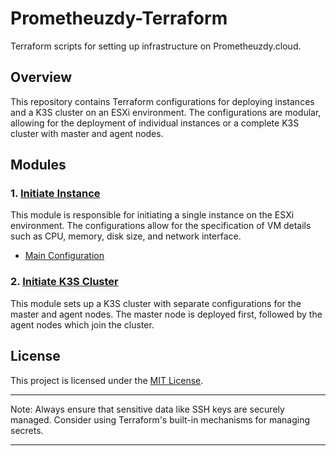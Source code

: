 # Prometheuzdy-Terraform

Terraform scripts for setting up infrastructure on Prometheuzdy.cloud.

## Overview

This repository contains Terraform configurations for deploying instances and a K3S cluster on an ESXi environment. The configurations are modular, allowing for the deployment of individual instances or a complete K3S cluster with master and agent nodes.

## Modules

### 1. [Initiate Instance](https://github.com/WasinUddy/Prometheuzdy-Terraform/tree/main/Initiate_Instance)

This module is responsible for initiating a single instance on the ESXi environment. The configurations allow for the specification of VM details such as CPU, memory, disk size, and network interface.

- [Main Configuration](https://github.com/WasinUddy/Prometheuzdy-Terraform/blob/main/Initiate_Instance/main.tf)

### 2. [Initiate K3S Cluster](https://github.com/WasinUddy/Prometheuzdy-Terraform/tree/main/Initiate_K3S_Cluster)

This module sets up a K3S cluster with separate configurations for the master and agent nodes. The master node is deployed first, followed by the agent nodes which join the cluster.


## License

This project is licensed under the [MIT License](https://github.com/WasinUddy/Prometheuzdy-Terraform/blob/main/LICENSE).

---

Note: Always ensure that sensitive data like SSH keys are securely managed. Consider using Terraform's built-in mechanisms for managing secrets.

---
